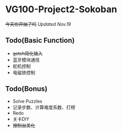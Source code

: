 # VG100-Project2-Sokoban
~~今天你开始了吗~~
*Updated Nov.19*

## Todo(Basic Function)
- ~~getch简化输入~~
- 蓝牙模块通信
- 舵机控制
- 电磁铁控制

## Todo(Bonus)
- Solve Puzzles
- 记录步数、计算难度系数、打榜
- Redo
- 关卡DIY
- ~~控制台美化~~
